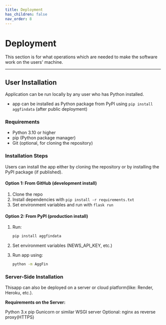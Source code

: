 ```yaml
---
title: Deployment
has_children: false
nav_order: 8
---
```


# Deployment

This section is for what operations which are needed to make the software work on the users' machine.

---

## User Installation

Application can be run locally by any user who has Python installed.

- app can be installed as Python package from PyPI using `pip install aggfindata` (after public deployment)

### Requirements

- Python 3.10 or higher
- pip (Python package manager)
- Git (optional, for cloning the repository)

### Installation Steps
Users can install the app either by cloning the repository or by installing the PyPI package (if published).

#### Option 1: From GitHub (development install)
1. Clone the repo
2. Install dependencies with `pip install -r requirements.txt`
3. Set environment variables and run with `flask run`

#### Option 2: From PyPI (production install)
1. Run:
   ```bash
   pip install aggfindata
   ```
2. Set environment variables (NEWS_API_KEY, etc.)

3. Run app using:
    ```bash
    python -m AggFin
    ```

### Server-Side Installation
Thisapp can also be deployed on a server or cloud platform(like: Render, Heroku, etc.).

**Requirements on the Server:**

Python 3.x
pip
Gunicorn or similar WSGI server
Optional: nginx as reverse proxy(HTTPS)




